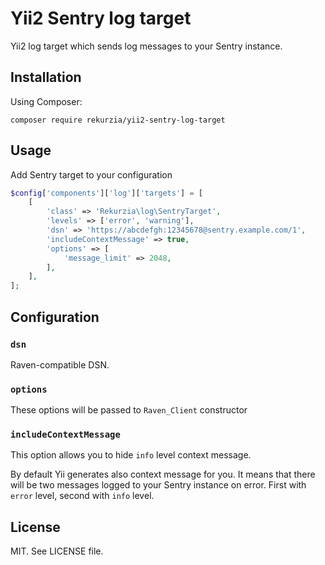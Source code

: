 # Yii2 Sentry log target

Yii2 log target which sends log messages to your Sentry instance.

## Installation

Using Composer:

```
composer require rekurzia/yii2-sentry-log-target
```

## Usage

Add Sentry target to your configuration

```php
$config['components']['log']['targets'] = [
    [
        'class' => 'Rekurzia\log\SentryTarget',
        'levels' => ['error', 'warning'],
        'dsn' => 'https://abcdefgh:12345678@sentry.example.com/1',
        'includeContextMessage' => true,
        'options' => [
            'message_limit' => 2048,
        ],
    ],
];
```

## Configuration

### `dsn`

Raven-compatible DSN.

### `options`

These options will be passed to `Raven_Client` constructor

### `includeContextMessage`

This option allows you to hide `info` level context message.

By default Yii generates also context message for you. It means that there will
be two messages logged to your Sentry instance on error. First with `error`
level, second with `info` level.

## License

MIT. See LICENSE file.